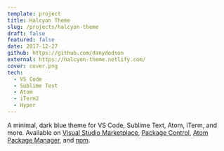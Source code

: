 ```yaml
---
template: project
title: Halcyon Theme
slug: /projects/halcyon-theme
draft: false
featured: false
date: 2017-12-27
github: https://github.com/danydodson
external: https://halcyon-theme.netlify.com/
cover: cover.png
tech:
  - VS Code
  - Sublime Text
  - Atom
  - iTerm2
  - Hyper
---
```


A minimal, dark blue theme for VS Code, Sublime Text, Atom, iTerm, and more. Available on [Visual Studio Marketplace](https://marketplace.visualstudio.com/items?itemName=brittanychiang.halcyon-vscode), [Package Control](https://packagecontrol.io/packages/Halcyon%20Theme), [Atom Package Manager](https://atom.io/themes/halcyon-syntax), and [npm](https://www.npmjs.com/package/hyper-halcyon-theme).
